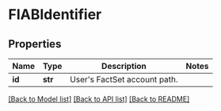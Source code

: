 # FIABIdentifier


## Properties
Name | Type | Description | Notes
------------ | ------------- | ------------- | -------------
**id** | **str** | User&#39;s FactSet account path. | 

[[Back to Model list]](../README.md#documentation-for-models) [[Back to API list]](../README.md#documentation-for-api-endpoints) [[Back to README]](../README.md)


